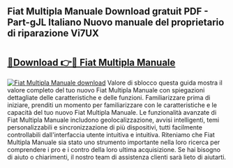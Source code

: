 ## Fiat Multipla Manuale Download gratuit PDF - Part-gJL Italiano Nuovo manuale del proprietario di riparazione Vi7UX

# <h2><a href="http://dfdxyiz.blite.top/?on=Fiat+Multipla+Manuale">🔗Download 👉🔴 Fiat Multipla Manuale</a></h2>

[![Fiat Multipla Manuale download](https://i.imgur.com/lujVjoI.png)](http://dfdxyiz.blite.top/?on=Fiat+Multipla+Manuale)
Valore di sblocco questa guida mostra il valore completo del tuo nuovo Fiat Multipla Manuale con spiegazioni dettagliate delle caratteristiche e delle funzioni. Familiarizzare prima di iniziare, prenditi un momento per familiarizzare con le caratteristiche e le capacità del tuo nuovo Fiat Multipla Manuale. Le funzionalità avanzate di Fiat Multipla Manuale includono geolocalizzazione, avvisi intelligenti, temi personalizzabili e sincronizzazione di più dispositivi, tutti facilmente controllabili dall'interfaccia utente intuitiva e intuitiva. Riteniamo che Fiat Multipla Manuale sia stato uno strumento importante nella loro ricerca per comprendere i pro e i contro della loro ultima acquisizione. Se hai bisogno di aiuto o chiarimenti, il nostro team di assistenza clienti sarà lieto di aiutarti.
